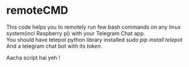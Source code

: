 # remoteCMD
This code helps you to remotely run few bash commands on any linux system(incl Raspberry pi) with your Telegram Chat app. </br>
You should have telepot python library installed *sudo pip install telepot* </br>
And a telegram chat bot with its *token*.



Aacha script hai yeh !
